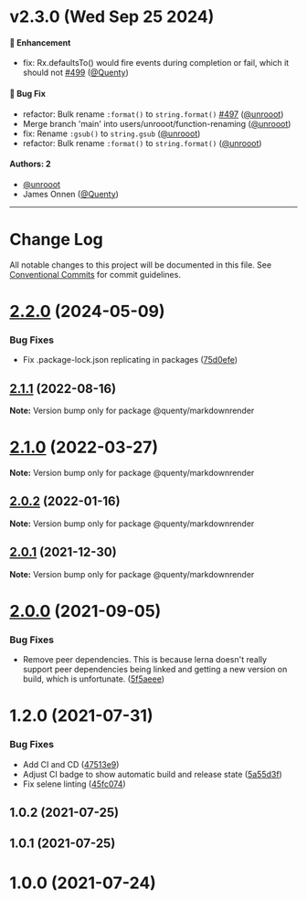 # v2.3.0 (Wed Sep 25 2024)

#### 🚀 Enhancement

- fix: Rx.defaultsTo() would fire events during completion or fail, which it should not [#499](https://github.com/Quenty/NevermoreEngine/pull/499) ([@Quenty](https://github.com/Quenty))

#### 🐛 Bug Fix

- refactor: Bulk rename `:format()` to `string.format()` [#497](https://github.com/Quenty/NevermoreEngine/pull/497) ([@unrooot](https://github.com/unrooot))
- Merge branch 'main' into users/unrooot/function-renaming ([@unrooot](https://github.com/unrooot))
- fix: Rename `:gsub()` to `string.gsub` ([@unrooot](https://github.com/unrooot))
- refactor: Bulk rename `:format()` to `string.format()` ([@unrooot](https://github.com/unrooot))

#### Authors: 2

- [@unrooot](https://github.com/unrooot)
- James Onnen ([@Quenty](https://github.com/Quenty))

---

# Change Log

All notable changes to this project will be documented in this file.
See [Conventional Commits](https://conventionalcommits.org) for commit guidelines.

# [2.2.0](https://github.com/Quenty/NevermoreEngine/compare/@quenty/markdownrender@2.1.1...@quenty/markdownrender@2.2.0) (2024-05-09)


### Bug Fixes

* Fix .package-lock.json replicating in packages ([75d0efe](https://github.com/Quenty/NevermoreEngine/commit/75d0efeef239f221d93352af71a5b3e930ec23c5))





## [2.1.1](https://github.com/Quenty/NevermoreEngine/compare/@quenty/markdownrender@2.1.0...@quenty/markdownrender@2.1.1) (2022-08-16)

**Note:** Version bump only for package @quenty/markdownrender





# [2.1.0](https://github.com/Quenty/NevermoreEngine/compare/@quenty/markdownrender@2.0.2...@quenty/markdownrender@2.1.0) (2022-03-27)

**Note:** Version bump only for package @quenty/markdownrender





## [2.0.2](https://github.com/Quenty/NevermoreEngine/compare/@quenty/markdownrender@2.0.1...@quenty/markdownrender@2.0.2) (2022-01-16)

**Note:** Version bump only for package @quenty/markdownrender





## [2.0.1](https://github.com/Quenty/NevermoreEngine/compare/@quenty/markdownrender@2.0.0...@quenty/markdownrender@2.0.1) (2021-12-30)

**Note:** Version bump only for package @quenty/markdownrender





# [2.0.0](https://github.com/Quenty/NevermoreEngine/compare/@quenty/markdownrender@1.2.0...@quenty/markdownrender@2.0.0) (2021-09-05)


### Bug Fixes

* Remove peer dependencies. This is because lerna doesn't really support peer dependencies being linked and getting a new version on build, which is unfortunate. ([5f5aeee](https://github.com/Quenty/NevermoreEngine/commit/5f5aeeea8de9975435309e53679f0ef7064f9dd0))





# 1.2.0 (2021-07-31)


### Bug Fixes

* Add CI and CD ([47513e9](https://github.com/Quenty/NevermoreEngine/commit/47513e9b568162707534af132396dd8756947dd3))
* Adjust CI badge to show automatic build and release state ([5a55d3f](https://github.com/Quenty/NevermoreEngine/commit/5a55d3f19bf8d66a760d67da9b56ed47fab74656))
* Fix selene linting ([45fc074](https://github.com/Quenty/NevermoreEngine/commit/45fc07489ee59127ac6582689f19a0e87c1e5b5a))



## 1.0.2 (2021-07-25)



## 1.0.1 (2021-07-25)



# 1.0.0 (2021-07-24)

